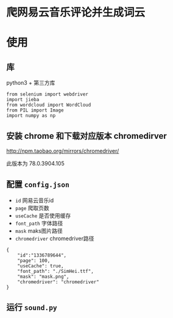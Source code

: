 # 爬网易云音乐评论并生成词云


# 使用

## 库
python3 + 第三方库
```
from selenium import webdriver
import jieba
from wordcloud import WordCloud
from PIL import Image
import numpy as np
```

## 安装 chrome 和下载对应版本 chromedirver

http://npm.taobao.org/mirrors/chromedriver/

此版本为 78.0.3904.105 

## 配置 `config.json`
- `id` 网易云音乐id 
- `page` 爬取页数
- `useCache` 是否使用缓存
- `font_path` 字体路径
- `mask` maks图片路径
- `chromedriver` chromedriver路径

```
{
	"id":"1336789644",
	"page": 100,
	"useCache": true,
	"font_path": "./SimHei.ttf",
	"mask": "mask.png",
	"chromedriver": "chromedriver"
}
```

## 运行 `sound.py`